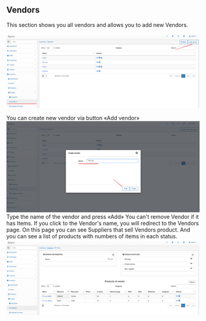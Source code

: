 ## Vendors

This section shows you all vendors and allows you to add new Vendors.

![Vendors](vendors.png)

You can create new vendor via button «Add vendor»
![Add vendor](add_vendor.png)
Type the name of the vendor and press «Add»
You can't remove Vendor if it has Items.
If you click to the Vendor's name, you will redirect to the Vendors page. On this page you can see Suppliers that sell Vendors product.
And you can see a list of products with numbers of items in each status.
![Vendor's page](vendors_page.png)